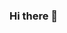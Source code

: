 ### Hi there 👋

<!--
**ChristmasBear/ChristmasBear** is a ✨ _special_ ✨ repository because its `README.md` (this file) appears on your GitHub profile.

You are free to use my plugins and code for commercial use and personal use. Feel free to email me at christmas.bearmc@gmail.com for any questions or what you are planning to do with it. Love to hear that my code is being beneficial to people :D
